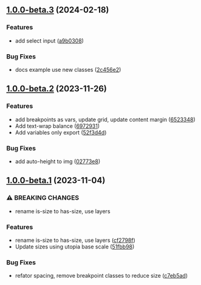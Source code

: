 

## [1.0.0-beta.3](https://github.com/JuKra00/cleacss/compare/v1.0.0-beta.2...v1.0.0-beta.3) (2024-02-18)


### Features

* add select input ([a9b0308](https://github.com/JuKra00/cleacss/commit/a9b0308c621601397002466551b2bbeb0c5c8b57))


### Bug Fixes

* docs example use new classes ([2c456e2](https://github.com/JuKra00/cleacss/commit/2c456e248619ff3e44bbd5fc9fd23070fa70266d))

## [1.0.0-beta.2](https://github.com/JuKra00/cleacss/compare/v1.0.0-beta.1...v1.0.0-beta.2) (2023-11-26)


### Features

* add breakpoints as vars, update grid, update content margin ([6523348](https://github.com/JuKra00/cleacss/commit/6523348a837a694d0eb19b6f7da1254b1354fdb5))
* Add text-wrap balance ([6972931](https://github.com/JuKra00/cleacss/commit/697293181292e1495f0293202c4cd75af385134f))
* Add variables only export ([52f3d4d](https://github.com/JuKra00/cleacss/commit/52f3d4dae2abc16dbdd185de37dd957cd41f08ef))


### Bug Fixes

* add auto-height to img ([02773e8](https://github.com/JuKra00/cleacss/commit/02773e8adc011edfa67bde86cd935fc59587cd4a))

## [1.0.0-beta.1](https://github.com/JuKra00/cleacss/compare/v1.0.0-beta.0...v1.0.0-beta.1) (2023-11-04)


### ⚠ BREAKING CHANGES

* rename is-size to has-size, use layers

### Features

* rename is-size to has-size, use layers ([cf2798f](https://github.com/JuKra00/cleacss/commit/cf2798f421feb3e4071af026d89a0a73432a03a1))
* Update sizes using utopia base scale ([51fbb98](https://github.com/JuKra00/cleacss/commit/51fbb98c40ef955084a29b5e81ccd79270adc9f8))


### Bug Fixes

* refator spacing, remove breakpoint classes to reduce size ([c7eb5ad](https://github.com/JuKra00/cleacss/commit/c7eb5ad7e7375f4019a67b82ec8a2c51f498851b))